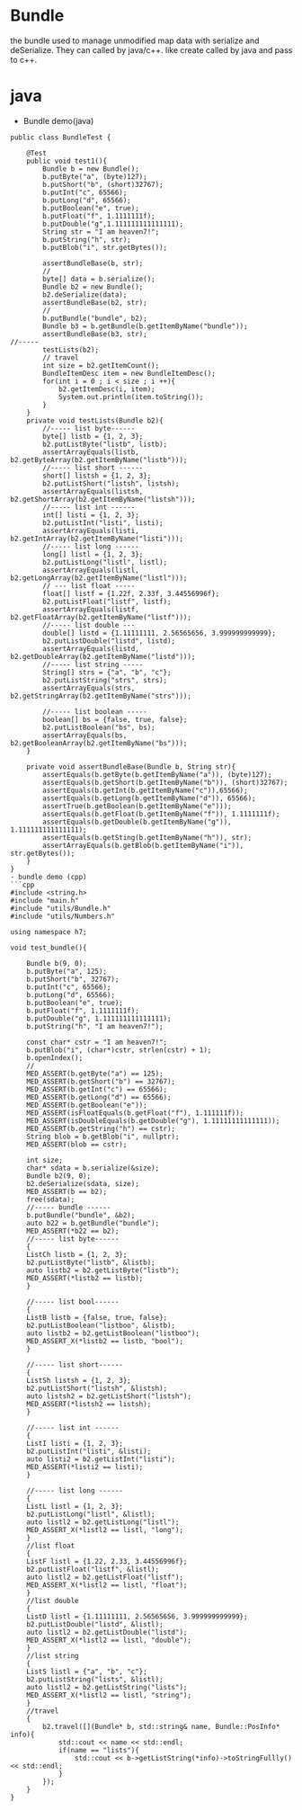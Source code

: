 # Bundle
the bundle used to manage unmodified map data with serialize and deSerialize.  They can called by java/c++.
like create called by java and pass to c++. 
# java 
- Bundle demo(java)
```
public class BundleTest {

    @Test
    public void test1(){
        Bundle b = new Bundle();
        b.putByte("a", (byte)127);
        b.putShort("b", (short)32767);
        b.putInt("c", 65566);
        b.putLong("d", 65566);
        b.putBoolean("e", true);
        b.putFloat("f", 1.1111111f);
        b.putDouble("g",1.111111111111111);
        String str = "I am heaven7!";
        b.putString("h", str);
        b.putBlob("i", str.getBytes());

        assertBundleBase(b, str);
        //
        byte[] data = b.serialize();
        Bundle b2 = new Bundle();
        b2.deSerialize(data);
        assertBundleBase(b2, str);
        //
        b.putBundle("bundle", b2);
        Bundle b3 = b.getBundle(b.getItemByName("bundle"));
        assertBundleBase(b3, str);
//-----
        testLists(b2);
        // travel
        int size = b2.getItemCount();
        BundleItemDesc item = new BundleItemDesc();
        for(int i = 0 ; i < size ; i ++){
            b2.getItemDesc(i, item);
            System.out.println(item.toString());
        }
    }
    private void testLists(Bundle b2){
        //----- list byte------
        byte[] listb = {1, 2, 3};
        b2.putListByte("listb", listb);
        assertArrayEquals(listb, b2.getByteArray(b2.getItemByName("listb")));
        //----- list short ------
        short[] listsh = {1, 2, 3};
        b2.putListShort("listsh", listsh);
        assertArrayEquals(listsh, b2.getShortArray(b2.getItemByName("listsh")));
        //----- list int ------
        int[] listi = {1, 2, 3};
        b2.putListInt("listi", listi);
        assertArrayEquals(listi, b2.getIntArray(b2.getItemByName("listi")));
        //----- list long ------
        long[] listl = {1, 2, 3};
        b2.putListLong("listl", listl);
        assertArrayEquals(listl, b2.getLongArray(b2.getItemByName("listl")));
        // --- list float -----
        float[] listf = {1.22f, 2.33f, 3.44556996f};
        b2.putListFloat("listf", listf);
        assertArrayEquals(listf, b2.getFloatArray(b2.getItemByName("listf")));
        //----- list double ---
        double[] listd = {1.11111111, 2.56565656, 3.999999999999};
        b2.putListDouble("listd", listd);
        assertArrayEquals(listd, b2.getDoubleArray(b2.getItemByName("listd")));
        //----- list string -----
        String[] strs = {"a", "b", "c"};
        b2.putListString("strs", strs);
        assertArrayEquals(strs, b2.getStringArray(b2.getItemByName("strs")));

        //----- list boolean -----
        boolean[] bs = {false, true, false};
        b2.putListBoolean("bs", bs);
        assertArrayEquals(bs, b2.getBooleanArray(b2.getItemByName("bs")));
    }

    private void assertBundleBase(Bundle b, String str){
        assertEquals(b.getByte(b.getItemByName("a")), (byte)127);
        assertEquals(b.getShort(b.getItemByName("b")), (short)32767);
        assertEquals(b.getInt(b.getItemByName("c")),65566);
        assertEquals(b.getLong(b.getItemByName("d")), 65566);
        assertTrue(b.getBoolean(b.getItemByName("e")));
        assertEquals(b.getFloat(b.getItemByName("f")), 1.1111111f);
        assertEquals(b.getDouble(b.getItemByName("g")), 1.111111111111111);
        assertEquals(b.getSting(b.getItemByName("h")), str);
        assertArrayEquals(b.getBlob(b.getItemByName("i")), str.getBytes());
    }
}
- bundle demo (cpp)
```cpp
#include <string.h>
#include "main.h"
#include "utils/Bundle.h"
#include "utils/Numbers.h"

using namespace h7;

void test_bundle(){

    Bundle b(9, 0);
    b.putByte("a", 125);
    b.putShort("b", 32767);
    b.putInt("c", 65566);
    b.putLong("d", 65566);
    b.putBoolean("e", true);
    b.putFloat("f", 1.1111111f);
    b.putDouble("g", 1.111111111111111);
    b.putString("h", "I am heaven7!");

    const char* cstr = "I am heaven7!";
    b.putBlob("i", (char*)cstr, strlen(cstr) + 1);
    b.openIndex();
    //
    MED_ASSERT(b.getByte("a") == 125);
    MED_ASSERT(b.getShort("b") == 32767);
    MED_ASSERT(b.getInt("c") == 65566);
    MED_ASSERT(b.getLong("d") == 65566);
    MED_ASSERT(b.getBoolean("e"));
    MED_ASSERT(isFloatEquals(b.getFloat("f"), 1.111111f));
    MED_ASSERT(isDoubleEquals(b.getDouble("g"), 1.11111111111111));
    MED_ASSERT(b.getString("h") == cstr);
    String blob = b.getBlob("i", nullptr);
    MED_ASSERT(blob == cstr);

    int size;
    char* sdata = b.serialize(&size);
    Bundle b2(9, 0);
    b2.deSerialize(sdata, size);
    MED_ASSERT(b == b2);
    free(sdata);
    //----- bundle ------
    b.putBundle("bundle", &b2);
    auto b22 = b.getBundle("bundle");
    MED_ASSERT(*b22 == b2);
    //----- list byte------
    {
    ListCh listb = {1, 2, 3};
    b2.putListByte("listb", &listb);
    auto listb2 = b2.getListByte("listb");
    MED_ASSERT(*listb2 == listb);
    }

    //----- list bool------
    {
    ListB listb = {false, true, false};
    b2.putListBoolean("listboo", &listb);
    auto listb2 = b2.getListBoolean("listboo");
    MED_ASSERT_X(*listb2 == listb, "bool");
    }

    //----- list short------
    {
    ListSh listsh = {1, 2, 3};
    b2.putListShort("listsh", &listsh);
    auto listsh2 = b2.getListShort("listsh");
    MED_ASSERT(*listsh2 == listsh);
    }

    //----- list int ------
    {
    ListI listi = {1, 2, 3};
    b2.putListInt("listi", &listi);
    auto listi2 = b2.getListInt("listi");
    MED_ASSERT(*listi2 == listi);
    }

    //----- list long ------
    {
    ListL listl = {1, 2, 3};
    b2.putListLong("listl", &listl);
    auto listl2 = b2.getListLong("listl");
    MED_ASSERT_X(*listl2 == listl, "long");
    }
    //list float
    {
    ListF listl = {1.22, 2.33, 3.44556996f};
    b2.putListFloat("listf", &listl);
    auto listl2 = b2.getListFloat("listf");
    MED_ASSERT_X(*listl2 == listl, "float");
    }
    //list double
    {
    ListD listl = {1.11111111, 2.56565656, 3.999999999999};
    b2.putListDouble("listd", &listl);
    auto listl2 = b2.getListDouble("listd");
    MED_ASSERT_X(*listl2 == listl, "double");
    }
    //list string
    {
    ListS listl = {"a", "b", "c"};
    b2.putListString("lists", &listl);
    auto listl2 = b2.getListString("lists");
    MED_ASSERT_X(*listl2 == listl, "string");
    }
    //travel
    {
        b2.travel([](Bundle* b, std::string& name, Bundle::PosInfo* info){
            std::cout << name << std::endl;
            if(name == "lists"){
                std::cout << b->getListString(*info)->toStringFullly() << std::endl;
            }
        });
    }
}
```

```
